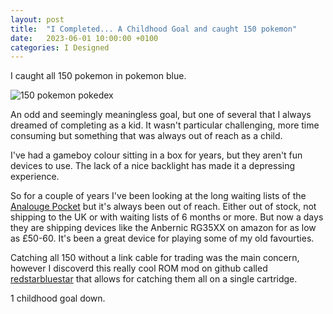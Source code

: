```yaml
---
layout: post
title:  "I Completed... A Childhood Goal and caught 150 pokemon"
date:   2023-06-01 10:00:00 +0100
categories: I Designed
---
```

I caught all 150 pokemon in pokemon blue.

![150 pokemon pokedex](/assets/images/posts/150pokemonblue.png)

An odd and seemingly meaningless goal, but one of several that I always dreamed of completing as a kid.
It wasn't particular challenging, more time consuming but something that was always out of reach as a child.

I've had a gameboy colour sitting in a box for years, but they aren't fun devices to use. The lack of a nice backlight has made it a depressing experience.

So for a couple of years I've been looking at the long waiting lists of the [Analouge Pocket](https://store.analogue.co/#pocket) but it's always been out of reach. Either out of stock, not shipping to the UK or with waiting lists of 6 months or more. But now a days they are shipping devices like the Anbernic RG35XX on amazon for as low as £50-60. It's been a great device for playing some of my old favourties.

Catching all 150 without a link cable for trading was the main concern, however I discoverd this really cool ROM mod on github called [redstarbluestar](https://github.com/Rangi42/redstarbluestar) that allows for catching them all on a single cartridge.

1 childhood goal down.